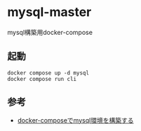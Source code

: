 # mysql-master
mysql構築用docker-compose

## 起動
```
docker compose up -d mysql
docker compose run cli
```

## 参考
- [docker-composeでmysql環境を構築する](https://zenn.dev/mstn_/articles/ad5d7c7ad7e2d6)